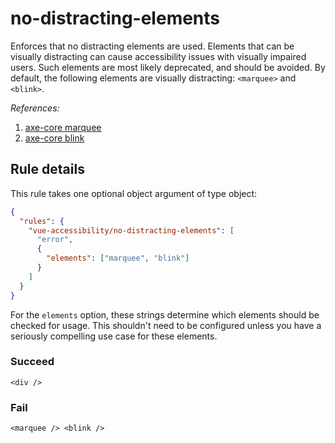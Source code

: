 # no-distracting-elements

Enforces that no distracting elements are used. Elements that can be visually distracting can cause accessibility issues with visually impaired users. Such elements are most likely deprecated, and should be avoided. By default, the following elements are visually distracting: `<marquee>` and `<blink>`.

_References:_

1. [axe-core marquee](https://dequeuniversity.com/rules/axe/3.2/marquee)
2. [axe-core blink](https://dequeuniversity.com/rules/axe/3.2/blink)

## Rule details

This rule takes one optional object argument of type object:

```json
{
  "rules": {
    "vue-accessibility/no-distracting-elements": [
      "error",
      {
        "elements": ["marquee", "blink"]
      }
    ]
  }
}
```

For the `elements` option, these strings determine which elements should be checked for usage. This shouldn't need to be configured unless you have a seriously compelling use case for these elements.

### Succeed

```vue
<div />
```

### Fail

```vue
<marquee /> <blink />
```

